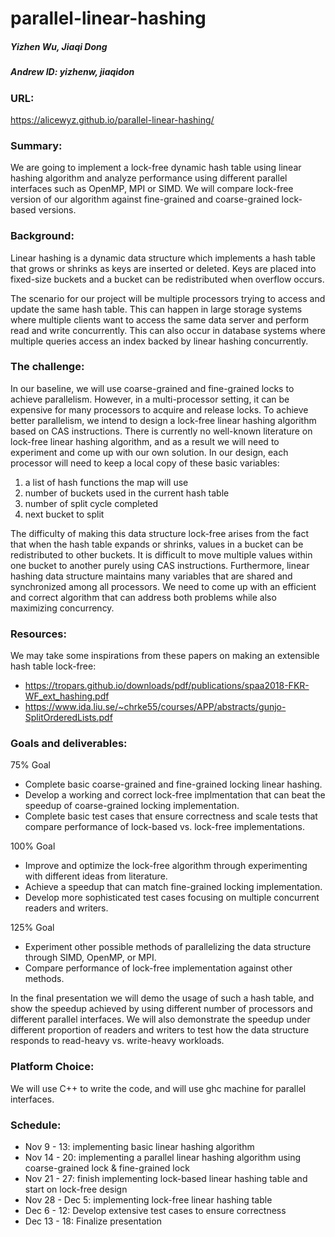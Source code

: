 # parallel-linear-hashing
##### Yizhen Wu, Jiaqi Dong     
##### Andrew ID: yizhenw, jiaqidon

### URL: 
https://alicewyz.github.io/parallel-linear-hashing/

### Summary: 
We are going to implement a lock-free dynamic hash table using linear hashing algorithm and analyze performance using different parallel interfaces such as OpenMP, MPI or SIMD. We will compare lock-free version of our algorithm against fine-grained and coarse-grained lock-based versions.

### Background:
Linear hashing is a dynamic data structure which implements a hash table that grows or shrinks as keys are inserted or deleted. Keys are placed into fixed-size buckets and a bucket can be redistributed when overflow occurs.

The scenario for our project will be multiple processors trying to access and update the same hash table. This can happen in large storage systems where multiple clients want to access the same data server and perform read and write concurrently. This can also occur in database systems where multiple queries access an index backed by linear hashing concurrently.

### The challenge:
  In our baseline, we will use coarse-grained and fine-grained locks to achieve parallelism. However, in a multi-processor setting, it can be expensive for many processors to acquire and release locks. To achieve better parallelism, we intend to design a lock-free linear hashing algorithm based on CAS instructions. There is currently no well-known literature on lock-free linear hashing algorithm, and as a result we will need to experiment and come up with our own solution. In our design, each processor will need to keep a local copy of these basic variables:
  1. a list of hash functions the map will use
  2. number of buckets used in the current hash table
  3. number of split cycle completed
  4. next bucket to split

The difficulty of making this data structure lock-free arises from the fact that when the hash table expands or shrinks, values in a bucket can be redistributed to other buckets. It is difficult to move multiple values within one bucket to another purely using CAS instructions. Furthermore, linear hashing data structure maintains many variables that are shared and synchronized among all processors. We need to come up with an efficient and correct algorithm that can address both problems while also maximizing concurrency.

### Resources:
We may take some inspirations from these papers on making an extensible hash table lock-free:
- https://tropars.github.io/downloads/pdf/publications/spaa2018-FKR-WF_ext_hashing.pdf
- https://www.ida.liu.se/~chrke55/courses/APP/abstracts/gunjo-SplitOrderedLists.pdf

### Goals and deliverables:
75% Goal
- Complete basic coarse-grained and fine-grained locking linear hashing.
- Develop a working and correct lock-free implmentation that can beat the speedup of coarse-grained locking implementation.
- Complete basic test cases that ensure correctness and scale tests that compare performance of lock-based vs. lock-free implementations.

100% Goal
- Improve and optimize the lock-free algorithm through experimenting with different ideas from literature.
- Achieve a speedup that can match fine-grained locking implementation. 
- Develop more sophisticated test cases focusing on multiple concurrent readers and writers.

125% Goal
- Experiment other possible methods of parallelizing the data structure through SIMD, OpenMP, or MPI.
- Compare performance of lock-free implementation against other methods.

In the final presentation we will demo the usage of such a hash table, and show the speedup achieved by using different number of processors and different parallel interfaces. We will also demonstrate the speedup under different proportion of readers and writers to test how the data structure responds to read-heavy vs. write-heavy workloads.

### Platform Choice:
We will use C++ to write the code, and will use ghc machine for parallel interfaces.

### Schedule:
- Nov 9 - 13: implementing basic linear hashing algorithm
- Nov 14 - 20: implementing a parallel linear hashing algorithm using coarse-grained lock & fine-grained lock
- Nov 21 - 27: finish implementing lock-based linear hashing table and start on lock-free design
- Nov 28 - Dec 5: implementing lock-free linear hashing table
- Dec 6 - 12: Develop extensive test cases to ensure correctness
- Dec 13 - 18: Finalize presentation
